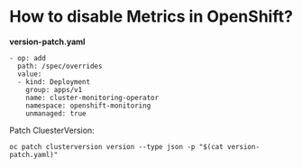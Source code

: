 # How to disable Metrics in OpenShift?

**version-patch.yaml**

	- op: add
	  path: /spec/overrides
	  value:
	  - kind: Deployment
	    group: apps/v1
	    name: cluster-monitoring-operator
	    namespace: openshift-monitoring
	    unmanaged: true

Patch CluesterVersion:

	oc patch clusterversion version --type json -p "$(cat version-patch.yaml)"
